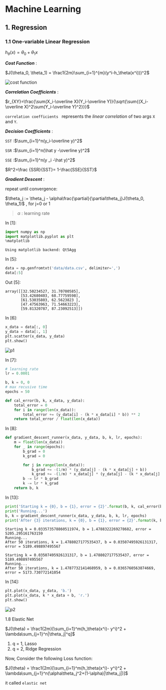 # Machine Learning 

## 1. Regression

### 1.1 One-variable Linear Regression

$h_\theta(x) = \theta_0 + \theta_1x$ 

***Cost Function*** :

$J(\theta_0, \theta_1) = \frac1{2m}\sum_{i=1}^{m}(y^i-h_\theta(x^i)))^2$ 

![cost function](/home/komikun/Pictures/screenshoots/2020-08-08_20-10-02_screenshot.png) 

***Correlation Coefficients*** :

$r_{XY}=\frac{\sum(X_i-\overline X)(Y_i-\overline Y)}{\sqrt{\sum{(X_i-\overline X)^2\sum(Y_i-\overline Y)^2}}}$ 

`correlation coefficients ` represents the *linear correlation* of two args `X` and `Y`. 

***Decision Coefficients*** :

`SST` :$\sum_{i=1}^n(y_i-\overline y)^2$ 

`SSR` :$\sum_{i=1}^n(\hat y -\overline y)^2$ 

`SSE` :$\sum_{i=1}^n(y _i -\hat y)^2$ 

$R^2=\frac {SSR}{SST}= 1-\frac{SSE}{SST}$ 

***Gradient Descent*** :

repeat until convergence:

$\theta_j := \theta_j - \alpha\frac{\partial}{\partial\theta_j}J(\theta_0, \theta_1)$ , for j=0 or 1

> $\alpha$ : learning rate

In [1]: <!--{"msg_id":1,"type":"code"}-->
```python
import numpy as np
import matplotlib.pyplot as plt
%matplotlib
```
```
Using matplotlib backend: Qt5Agg
```

In [5]: <!--{"msg_id":5,"type":"code"}-->
```python
data = np.genfromtxt('data/data.csv', delimiter=',')
data[:5]
```
Out [5]:
```
array([[32.50234527, 31.70700585],
       [53.42680403, 68.77759598],
       [61.53035803, 62.5623823 ],
       [47.47563963, 71.54663223],
       [59.81320787, 87.23092513]])
```

In [6]: <!--{"msg_id":6,"type":"code"}-->
```python
x_data = data[:, 0]
y_data = data[:, 1]
plt.scatter(x_data, y_data)
plt.show()
```

![p1](/home/komikun/Pictures/screenshoots/2020-08-08_21-09-15_screenshot.png) 

In [7]: <!--{"msg_id":7,"type":"code"}-->
```python
# learning rate
lr = 0.0001

b, k = 0, 0
# max recusive time
epochs = 50

def cal_error(b, k, x_data, y_data):
	total_error = 0
	for i in range(len(x_data)):
		total_error += (y_data[i] - (k * x_data[i] * b)) ** 2
	return total_error / float(len(x_data))

```

In [8]: <!--{"msg_id":8,"type":"code"}-->
```python
def gradient_descent_runner(x_data, y_data, b, k, lr, epochs):
	m = float(len(x_data))
	for _ in range(epochs):
		b_grad = 0
		k_grad = 0

		for j in range(len(x_data)):
			b_grad += -(1/m) * (y_data[j] - (k * x_data[j] + b))
			k_grad += -(1/m) * x_data[j] * (y_data[j] - (k * x_data[j] + b)) 
		b -= lr * b_grad
		k -= lr * k_grad
	return b, k

```

In [13]: <!--{"msg_id":13,"type":"code"}-->
```python
print('Starting k = {0}, b = {1}, error = {2}'.format(b, k, cal_error(b, k, x_data, y_data)))
print('Running...')
b, k = gradient_descent_runner(x_data, y_data, b, k, lr, epochs)
print('After {3} iterations, k = {0}, b = {1}, error = {2}'.format(k, b, cal_error(k, b, x_data, y_data), epochs))
```
```
Starting k = 0.033573578860511974, b = 1.4788322269278682, error = 5205.295161763159
Running...
After 50 iterations, k = 1.4788027177535437, b = 0.03507495926131317, error = 5189.498897495567
```
```
Starting k = 0.03507495926131317, b = 1.4788027177535437, error = 5189.498897495567
Running...
After 50 iterations, k = 1.4787732141468959, b = 0.0365760563874669, error = 5173.730772141054
```

In [14]: <!--{"msg_id":14,"type":"code"}-->
```python
plt.plot(x_data, y_data, 'b.')
plt.plot(x_data, k * x_data + b, 'r.')
plt.show()
```

![p2](/home/komikun/Pictures/screenshoots/2020-08-08_21-36-34_screenshot.png) 

1.8 Elastic Net


$J(\theta) = \frac1{2m}[\sum_{i=1}^m(h_\theta(x^i)- y^i)^2 + \lambda\sum_{j=1}^n|\theta_j|^q]$ 

1. q = 1, Lasso
2. q = 2, Ridge Regression

Now, Consider the following Loss function:


$J(\theta) = \frac1{2m}[\sum_{i=1}^m(h_\theta(x^i)- y^i)^2 + \lambda\sum_{j=1}^n(\alpha\theta_j^2+(1-\alpha)|\theta_j|)]$ 

it called `elastic net` 
